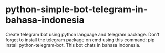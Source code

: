 # python-simple-bot-telegram-in-bahasa-indonesia
Create telegram bot using python language and telegram package. Don't forget to install the telegram package on cmd using this command: pip install python-telegram-bot. This bot chats in bahasa Indonesia.
